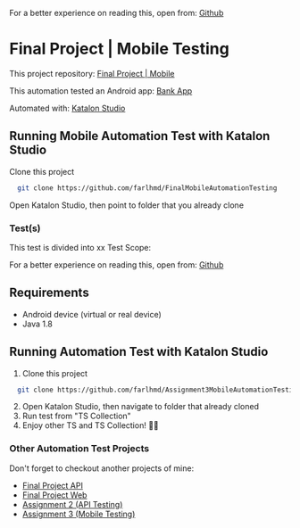 For a better experience on reading this, open from: [Github](https://github.com/farlhmd/FinalMobileAutomationTesting)

# Final Project | Mobile Testing
This project repository: [Final Project | Mobile](https://github.com/farlhmd/FinalMobileAutomationTesting)

This automation tested an Android app: [Bank App](https://github.com/farlhmd/FinalMobileAutomationTesting/blob/master/androidapp/app-debug.apk)

Automated with: [Katalon Studio](https://katalon.com)


## Running Mobile Automation Test with Katalon Studio


Clone this project
```bash
  git clone https://github.com/farlhmd/FinalMobileAutomationTesting
```
Open Katalon Studio, then point to folder that you already clone
### Test(s)

This test is divided into xx Test Scope:


For a better experience on reading this, open from: [Github](https://github.com/farlhmd/Assignment3MobileAutomationTesting)

## Requirements
- Android device (virtual or real device)
- Java 1.8


## Running Automation Test with Katalon Studio


1. Clone this project
```bash
  git clone https://github.com/farlhmd/Assignment3MobileAutomationTesting
```
2. Open Katalon Studio, then navigate to folder that already cloned
3. Run test from "TS Collection"
4. Enjoy other TS and TS Collection! 💪😌


### Other Automation Test Projects
Don't forget to checkout another projects of mine:
- [Final Project API](https://github.com/farlhmd/FinalAPIAutomationTesting)
- [Final Project Web](https://github.com/farlhmd/FinalWebAutomationTesting)
- [Assignment 2 (API Testing)](https://github.com/farlhmd/Assignment2APIAutomationTesting)
- [Assignment 3 (Mobile Testing)](https://github.com/farlhmd/Assignment3MobileAutomationTesting)
